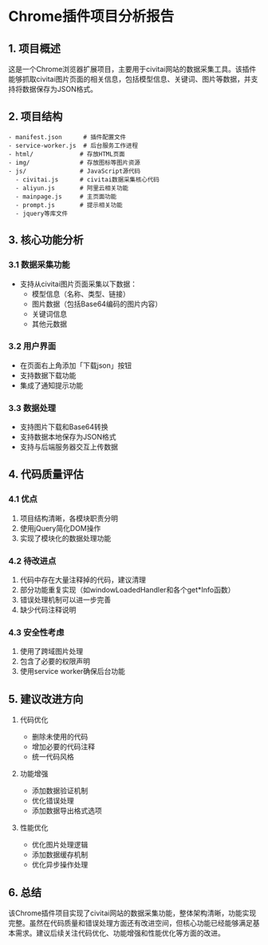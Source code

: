 # Chrome插件项目分析报告

## 1. 项目概述

这是一个Chrome浏览器扩展项目，主要用于civitai网站的数据采集工具。该插件能够抓取civitai图片页面的相关信息，包括模型信息、关键词、图片等数据，并支持将数据保存为JSON格式。

## 2. 项目结构

```
- manifest.json      # 插件配置文件
- service-worker.js  # 后台服务工作进程
- html/             # 存放HTML页面
- img/              # 存放图标等图片资源
- js/               # JavaScript源代码
  - civitai.js      # civitai数据采集核心代码
  - aliyun.js       # 阿里云相关功能
  - mainpage.js     # 主页面功能
  - prompt.js       # 提示相关功能
  - jquery等库文件
```

## 3. 核心功能分析

### 3.1 数据采集功能
- 支持从civitai图片页面采集以下数据：
  - 模型信息（名称、类型、链接）
  - 图片数据（包括Base64编码的图片内容）
  - 关键词信息
  - 其他元数据

### 3.2 用户界面
- 在页面右上角添加「下载json」按钮
- 支持数据下载功能
- 集成了通知提示功能

### 3.3 数据处理
- 支持图片下载和Base64转换
- 支持数据本地保存为JSON格式
- 支持与后端服务器交互上传数据

## 4. 代码质量评估

### 4.1 优点
1. 项目结构清晰，各模块职责分明
2. 使用jQuery简化DOM操作
3. 实现了模块化的数据处理功能

### 4.2 待改进点
1. 代码中存在大量注释掉的代码，建议清理
2. 部分功能重复实现（如windowLoadedHandler和各个get*Info函数）
3. 错误处理机制可以进一步完善
4. 缺少代码注释说明

### 4.3 安全性考虑
1. 使用了跨域图片处理
2. 包含了必要的权限声明
3. 使用service worker确保后台功能

## 5. 建议改进方向

1. 代码优化
   - 删除未使用的代码
   - 增加必要的代码注释
   - 统一代码风格

2. 功能增强
   - 添加数据验证机制
   - 优化错误处理
   - 添加数据导出格式选项

3. 性能优化
   - 优化图片处理逻辑
   - 添加数据缓存机制
   - 优化异步操作处理

## 6. 总结

该Chrome插件项目实现了civitai网站的数据采集功能，整体架构清晰，功能实现完整。虽然在代码质量和错误处理方面还有改进空间，但核心功能已经能够满足基本需求。建议后续关注代码优化、功能增强和性能优化等方面的改进。